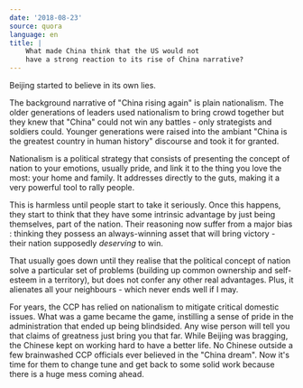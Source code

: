 ```yaml
---
date: '2018-08-23'
source: quora
language: en
title: |
    What made China think that the US would not
    have a strong reaction to its rise of China narrative?
---
```


Beijing started to believe in its own lies.

The background narrative of "China rising again" is plain nationalism.
The older generations of leaders used nationalism to bring crowd
together but they knew that "China" could not win any battles - only
strategists and soldiers could. Younger generations were raised into the
ambiant "China is the greatest country in human history" discourse and
took it for granted.

Nationalism is a political strategy that consists of presenting the
concept of nation to your emotions, usually pride, and link it to the
thing you love the most: your home and family. It addresses directly to
the guts, making it a very powerful tool to rally people.

This is harmless until people start to take it seriously. Once this
happens, they start to think that they have some intrinsic advantage by
just being themselves, part of the nation. Their reasoning now suffer
from a major bias : thinking they possess an always-winning asset that
will bring victory - their nation supposedly *deserving* to win.

That usually goes down until they realise that the political concept of
nation solve a particular set of problems (building up common ownership
and self-esteem in a territory), but does not confer any other real
advantages. Plus, it alienates all your neighbours - which never ends
well if I may.

For years, the CCP has relied on nationalism to mitigate critical
domestic issues. What was a game became the game, instilling a sense of
pride in the administration that ended up being blindsided. Any wise
person will tell you that claims of greatness just bring you that far.
While Beijing was bragging, the Chinese kept on working hard to have a
better life. No Chinese outside a few brainwashed CCP officials ever
believed in the "China dream". Now it\'s time for them to change tune
and get back to some solid work because there is a huge mess coming
ahead.
